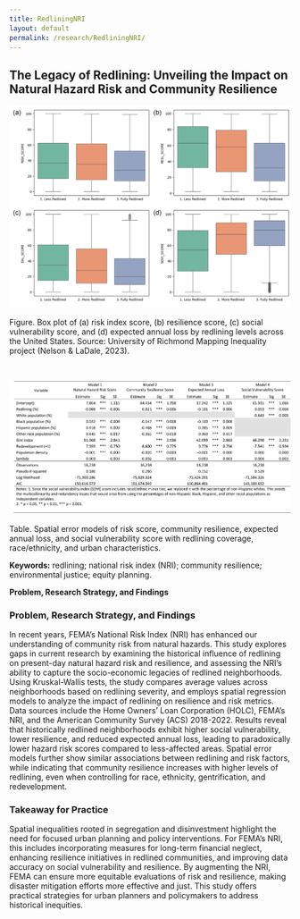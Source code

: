 ```yaml
---
title: RedliningNRI
layout: default
permalink: /research/RedliningNRI/
---
```


## The Legacy of Redlining: Unveiling the Impact on Natural Hazard Risk and Community Resilience


![Redlining](../../files/Images/ProjectsPic/Redlining.jpg)
<p>Figure. Box plot of (a) risk index score, (b) resilience score, (c) social vulnerability score, and (d) expected annual loss by redlining levels across the United States. Source: University of Richmond Mapping Inequality project (Nelson & LaDale, 2023).</p>
<br/>

![Redlining_Table2](../../files/Images/ProjectsPic/Redlining_Table2.jpg)
<p>Table. Spatial error models of risk score, community resilience, expected annual loss, and social vulnerability score with redlining coverage, race/ethnicity, and urban characteristics.</p>

<b>Keywords:</b> redlining; national risk index (NRI); community resilience; environmental justice; equity planning.


<strong><w>Problem, Research Strategy, and Findings</w></strong><br />

### Problem, Research Strategy, and Findings
<P>
In recent years, FEMA’s National Risk Index (NRI) has enhanced our understanding of community risk from natural hazards. This study explores gaps in current research by examining the historical influence of redlining on present-day natural hazard risk and resilience, and assessing the NRI’s ability to capture the socio-economic legacies of redlined neighborhoods. Using Kruskal-Wallis tests, the study compares average values across neighborhoods based on redlining severity, and employs spatial regression models to analyze the impact of redlining on resilience and risk metrics. Data sources include the Home Owners’ Loan Corporation (HOLC), FEMA’s NRI, and the American Community Survey (ACS) 2018-2022. Results reveal that historically redlined neighborhoods exhibit higher social vulnerability, lower resilience, and reduced expected annual loss, leading to paradoxically lower hazard risk scores compared to less-affected areas. Spatial error models further show similar associations between redlining and risk factors, while indicating that community resilience increases with higher levels of redlining, even when controlling for race, ethnicity, gentrification, and redevelopment.
</p>

### Takeaway for Practice
<p>Spatial inequalities rooted in segregation and disinvestment highlight the need for focused urban planning and policy interventions. For FEMA’s NRI, this includes incorporating measures for long-term financial neglect, enhancing resilience initiatives in redlined communities, and improving data accuracy on social vulnerability and resilience. By augmenting the NRI, FEMA can ensure more equitable evaluations of risk and resilience, making disaster mitigation efforts more effective and just. This study offers practical strategies for urban planners and policymakers to address historical inequities.
</P>


